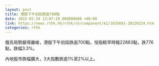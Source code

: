 ```yaml
---
layout: post
title: 港股下午初段跌逾700點
date: 2022-02-24 13:07:29.000000000 +08:00
link: https://news.rthk.hk/rthk/ch/component/k2/1635601-20220224.htm
categories: rthk
---
```


俄烏局勢變得嚴峻，港股下午初段跌逾700點，恒指較早時報22883點，跌776點，跌幅3.3%。

內地股市跌幅擴大，3大指數跌逾1%至2%以上。
